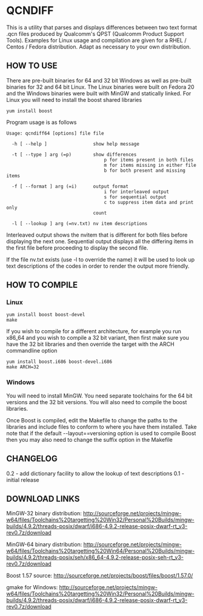 <h1>QCNDIFF</h1>

This is a utility that parses and displays differences between two text format .qcn files produced by Qualcomm's QPST (Qualcomm Product Support Tools). Examples for Linux usage and compilation are given for a RHEL / Centos / Fedora distribution. Adapt as necessary to your own distribution.

<h2>HOW TO USE</h2>

There are pre-built binaries for 64 and 32 bit Windows as well as pre-built binaries for 32 and 64 bit Linux. The Linux binaries were built on Fedora 20 and the Windows binaries were built with MinGW and statically linked. For Linux you will need to install the boost shared libraries
````
yum install boost
````

Program usage is as follows

````
Usage: qcndiff64 [options] file file

  -h [ --help ]                 show help message
                                
  -t [ --type ] arg (=p)        show differences
                                    p for items present in both files
                                    m for items missing in either file
                                    b for both present and missing items
                                
  -f [ --format ] arg (=i)      output format
                                    i for interleaved output
                                    s for sequential output
                                    c to suppress item data and print only 
                                count
                                
  -l [ --lookup ] arg (=nv.txt) nv item descriptions
````

Interleaved output shows the nvitem that is different for both files before displaying the next one. Sequential output displays all the differing items in the first file before proceeding to display the second file. 

If the file nv.txt exists (use -l to override the name) it will be used to look up text descriptions of the codes in order to render the output more friendly.

<h2>HOW TO COMPILE</h2>

<h3>Linux</h3>

````
yum install boost boost-devel
make
````

If you wish to compile for a different architecture, for example you run x86_64 and you wish to compile a 32 bit variant, then first make sure you have the 32 bit libraries and then override the target with the ARCH commandline option

````
yum install boost.i686 boost-devel.i686
make ARCH=32
````

<h3>Windows</h3>

You will need to install MinGW. You need separate toolchains for the 64 bit versions and the 32 bit versions. You will also need to compile the boost libraries.

Once Boost is compiled, edit the Makefile to change the paths to the libraries and include files to conform to where you have them installed. Take note that if the default --layout==versioning option is used to compile Boost then you may also need to change the suffix option in the Makefile

<h2>CHANGELOG</h2>

0.2 - add dictionary facility to allow the lookup of text descriptions
0.1 - initial release

<h2>DOWNLOAD LINKS</h2>

MinGW-32 binary distribution: http://sourceforge.net/projects/mingw-w64/files/Toolchains%20targetting%20Win32/Personal%20Builds/mingw-builds/4.9.2/threads-posix/dwarf/i686-4.9.2-release-posix-dwarf-rt_v3-rev0.7z/download

MinGW-64 binary distribution: http://sourceforge.net/projects/mingw-w64/files/Toolchains%20targetting%20Win64/Personal%20Builds/mingw-builds/4.9.2/threads-posix/seh/x86_64-4.9.2-release-posix-seh-rt_v3-rev0.7z/download

Boost 1.57 source: http://sourceforge.net/projects/boost/files/boost/1.57.0/

gmake for Windows</url>: http://sourceforge.net/projects/mingw-w64/files/Toolchains%20targetting%20Win32/Personal%20Builds/mingw-builds/4.9.2/threads-posix/dwarf/i686-4.9.2-release-posix-dwarf-rt_v3-rev0.7z/download

